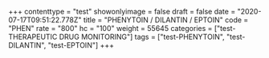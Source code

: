 +++
contenttype = "test"
showonlyimage = false
draft = false
date = "2020-07-17T09:51:22.778Z"
title = "PHENYTOIN / DILANTIN / EPTOIN"
code = "PHEN"
rate = "800"
hc = "100"
weight = 55645
categories = ["test-THERAPEUTIC DRUG MONITORING"]
tags = ["test-PHENYTOIN", "test-DILANTIN", "test-EPTOIN"]
+++

